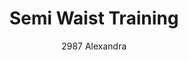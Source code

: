 ---
layout: product
title: Semi Waist Training
subtitle: 2987 Alexandra
price: '38.00'
feature_image:
  - /neopower-net/2987-front.png
  - /neopower-net/2987-back.png
categories: 
  - The Upgraders
  - Tummy Waist
  - Back Support
  - Daily Use
  - Post Surgical
  - Postpartum
  - Vest
  - middle hook eye & zipper
---
